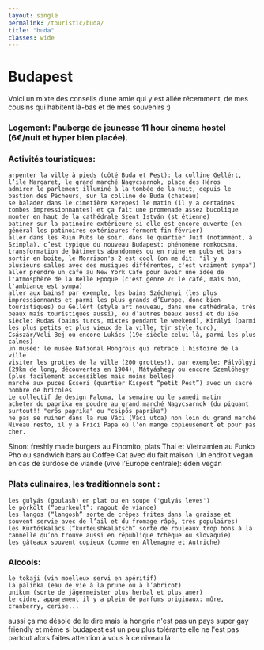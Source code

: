 ```yaml
---
layout: single
permalink: /touristic/buda/
title: "buda"
classes: wide
---
```


# Budapest

Voici un mixte des conseils d’une amie qui y est allée récemment, de mes cousins qui habitent là-bas et de mes souvenirs :)

### Logement: l'auberge de jeunesse 11 hour cinema hostel (6€/nuit et hyper bien placée). 

### Activités touristiques:

    arpenter la ville à pieds (côté Buda et Pest): la colline Gellért, l’ile Margaret, le grand marché Nagycsarnok, place des Héros 
    admirer le parlement illuminé à la tombée de la nuit, depuis le bastion des Pécheurs, sur la colline de Buda (chateau)
    se balader dans le cimetière Kerepesi le matin (il y a certaines tombes impressionnantes) et ça fait une promenade assez bucolique
    monter en haut de la cathédrale Szent István (st étienne)
    patiner sur la patinoire extérieure si elle est encore ouverte (en général les patinoires extérieures ferment fin février)
    aller dans les Ruin Pubs le soir, dans le quartier Juif (notamment, à Szimpla). c’est typique du nouveau Budapest: phénomène romkocsma, transformation de bâtiments abandonnés ou en ruine en pubs et bars
    sortir en boite, le Morrison's 2 est cool (on me dit: "il y a plusieurs salles avec des musiques différentes, c'est vraiment sympa")
    aller prendre un café au New York Café pour avoir une idée de l'atmosphère de la Belle Epoque (c'est genre 7€ le café, mais bon, l'ambiance est sympa) 
    aller aux bains! par exemple, les bains Széchenyi (les plus impressionnants et parmi les plus grands d’Europe, donc bien touristiques) ou Gellért (style art nouveau, dans une cathédrale, très beaux mais touristiques aussi), ou d’autres beaux aussi et du 16e siècle: Rudas (bains turcs, mixtes pendant le weekend), Királyi (parmi les plus petits et plus vieux de la ville, tjr style turc), Császár/Veli Bej ou encore Lukács (19e siècle celui là, parmi les plus calmes)
    un musée: le musée National Hongrois qui retrace l'histoire de la ville
    visiter les grottes de la ville (200 grottes!), par exemple: Pálvölgyi (29km de long, découvertes en 1904), Mátyáshegy ou encore Szemlöhegy (plus facilement accessibles mais moins belles)
    marché aux puces Ecseri (quartier Kispest “petit Pest”) avec un sacré nombre de bricoles
    Le collectif de design Paloma, la semaine ou le samedi matin
    acheter du paprika en poudre au grand marché Nagycsarnok (du piquant surtout!! "erős paprika" ou "csipős paprika")
    ne pas se ruiner dans la rue Váci (Váci utca) non loin du grand marché
    Niveau resto, il y a Frici Papa où l'on mange copieusement et pour pas cher.  

Sinon: freshly made burgers au Finomito, plats Thai et Vietnamien au Funko Pho ou sandwich bars au Coffee Cat avec du fait maison.
Un endroit vegan en cas de surdose de viande (vive l’Europe centrale): éden vegán
 

### Plats culinaires, les traditionnels sont : 

    les gulyás (goulash) en plat ou en soupe ('gulyás leves')
    le pörkölt (“peurkeult”: ragout de viande)
    les langos (“langosh” sorte de crêpes frites dans la graisse et souvent servie avec de l’ail et du fromage râpé, très populaires)
    les Kürtőskalács (“kurteushkalatsch” sorte de rouleaux trop bons à la cannelle qu’on trouve aussi en république tchèque ou slovaquie)
    les gâteaux souvent copieux (comme en Allemagne et Autriche) 

### Alcools:

    le tokaji (vin moelleux servi en apéritif)
    la palinka (eau de vie à la prune ou à l’abricot)
    unikum (sorte de jägermeister plus herbal et plus amer)
    le cidre, apparement il y a plein de parfums originaux: mûre, cranberry, cerise... 


aussi ça me désole de le dire mais la hongrie n'est pas un pays super gay friendly et même si budapest est un peu plus tolérante elle ne l'est pas partout alors faites attention à vous à ce niveau là


